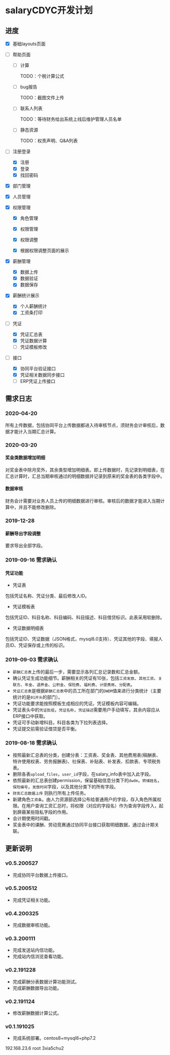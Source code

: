 # salaryCDYC开发计划

## 进度

- [x] 基础layouts页面

- [ ] 帮助页面

  - [ ] 计算

    TODO：个税计算公式

  - [ ] bug报告

    TODO：截图文件上传

  - [ ] 联系人列表

    TODO：等待财务给出系统上线后维护管理人员名单

  - [ ] 静态资源

    TODO：权责声明、Q&A列表

- [ ] 注册登录

  - [x] 注册
  - [x] 登录
  - [x] 找回密码

- [x] 部门管理

- [x] 人员管理

- [x] 权限管理

  - [x] 角色管理

  - [x] 权限管理

  - [x] 权限调整

  - [x] 根据权限调整页面的展示

- [x] 薪酬管理

  - [x] 数据上传
  - [x] 数据验证
  - [x] 数据保存

- [x] 薪酬统计展示

  - [x] 个人薪酬统计
  - [x] 工资条打印

- [ ] 凭证

  - [x] 凭证汇总表
  - [x] 凭证数据计算
  - [ ] 凭证模板修改

- [ ] 接口

  - [x] 协同平台验证接口
  - [x] 凭证相关数据同步接口
  - [ ] ERP凭证上传接口

## 需求日志

### 2020-04-20
所有上传数据，包括协同平台上传数据都进入待审核节点，须财务会计审核后，数据才能计入当期汇总计算。

### 2020-03-20

#### 奖金类数据增加明细
对奖金表中除月奖外，其余类型增加明细表。即上传数据时，先记录到明细表，在汇总计算时，汇总当期审核通过的明细数据并记录到原来的奖金表的各类字段中。

#### 数据审核
财务会计需要对业务人员上传的明细数据进行审核。审核后的数据才能进入当期计算中，并且不能修改删除。

### 2019-12-28

#### 薪酬导出字段调整
要求导出全部字段。

### 2019-09-16 需求确认

#### 凭证功能

- 凭证表

包括凭证名称、凭证分类、最后修改人ID。

- 凭证模板表

包括凭证ID、科目名称、科目编码、科目描述、科目借贷标识。此表采用软删除。

- 凭证数据明细表

包括凭证ID、凭证数据（JSON格式，mysql8.0支持）、凭证其他的字段、填报人员ID、凭证保存或上传的标识。

### 2019-09-03 需求确认

- `薪酬汇总表`上传的最后一步，需要显示各列汇总记录数和汇总金额。
- 确认凭证生成功能细节。薪酬相关的凭证有10张，包括`工资发放`、`其他工资`、`关联方`、`年金`、`退养金`、`公积金`、`保险费`、`福利费`、`计提费用`、`分配表`。
- `凭证汇总表`是根据`薪酬汇总表`中的员工所在部门的`DWDM`值来进行分类统计（主要统计的是`01开头`的部门）。
- 凭证功能要求能按照模板生成相应的凭证。凭证模板内容可编辑。
- 凭证表头中的`凭证批组`，`凭证名称`，`凭证描述`需要用户手动填写，其余内容应从ERP接口中获取。
- 凭证可手动新增科目。科目各类为下拉列表选择。
- 凭证提交前需验证借贷是否平衡。

### 2019-08-18 需求确认

- 按照最新汇总表的分类，创建分表：工资表、奖金表、其他费用表(稿酬表、特许使用权表、劳务报酬表)、社保表、补贴表、补发表、扣款表、专项税务表。
- 删除各表`upload_files`，`user_id`字段，在salary_info表中加入此字段。
- 依照最新的汇总表创建permission，保留基础信息分类下的`dwdm`，`转储姓名`，`保险编号`，`发放时间`字段，以及其他分类下的所有字段。
- `财务汇总数据上传` 则执行所有上传任务。
- 新建角色`工资条`。由人力资源部选择公布给普通用户的字段，存入角色所属权限。在用户查询工资汇总时，将权限（对应的字段名）作为查询字段传入，起到屏蔽某些隐私字段的作用。
- 会计期使用时间戳。
- 奖金表中的课酬、劳动竞赛通过协同平台接口获取明细数据，通过会计期关联。

## 更新说明

### v0.5.200527
* 完成协同平台数据上传接口。

### v0.5.200512
* 完成凭证相关功能。

### v0.4.200325
* 完成数据审核功能。

### v0.3.200111
* 完成发送站内信功能。
* 完成站内信浏览查看功能。

### v0.2.191228
* 完成薪酬分表数据计算功能测试。
* 完成薪酬数据导出功能。

### v0.2.191124
* 修改薪酬数据计算公式。

### v0.1.191025
* 完成系统部署。centos8+mysql8+php7.2

 192.168.23.6
 root
 3xia5chu2
